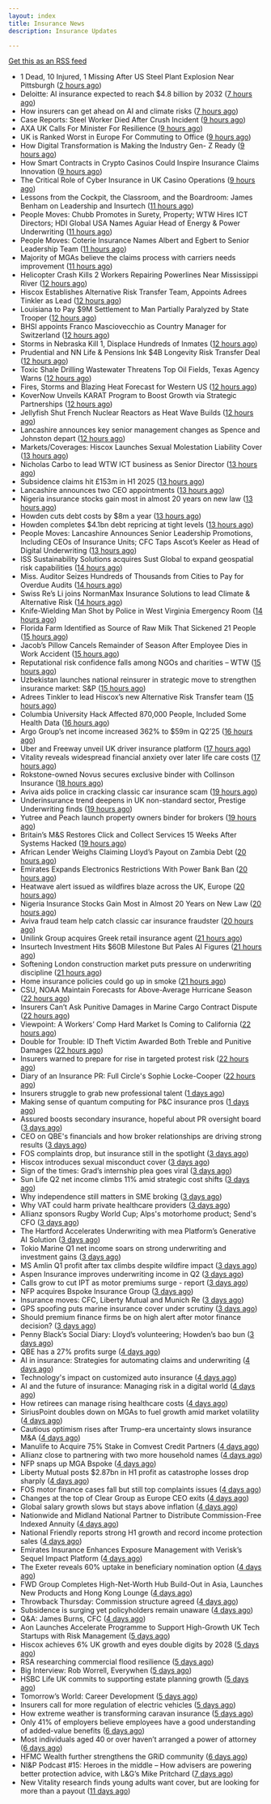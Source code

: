 ```yaml
---
layout: index
title: Insurance News
description: Insurance Updates

---
```


[Get this as an RSS feed](/insurance.rss)

<!-- news_marker starts -->
- 1 Dead, 10 Injured, 1 Missing After US Steel Plant Explosion Near Pittsburgh ([2 hours ago](https://www.insurancejournal.com/news/east/2025/08/11/835339.htm))
- Deloitte: AI insurance expected to reach $4.8 billion by 2032 ([7 hours ago](https://www.dig-in.com/news/deloitte-ai-insurance-expected-to-reach-4-8-billion-by-2032))
- How insurers can get ahead on AI and climate risks ([7 hours ago](https://www.dig-in.com/news/how-insurers-can-get-ahead-on-ai-and-climate-risks))
- Case Reports: Steel Worker Died After Crush Incident ([9 hours ago](https://insurance-edge.net/2025/08/11/case-reports-steel-worker-died-after-crush-incident/))
- AXA UK Calls For Minister For Resilience ([9 hours ago](https://insurance-edge.net/2025/08/11/axa-uk-calls-for-minister-for-resilience/))
- UK is Ranked Worst in Europe For Commuting to Office ([9 hours ago](https://insurance-edge.net/2025/08/11/uk-is-ranked-worst-in-europe-for-commuting-to-office/))
- How Digital Transformation is Making the Industry Gen- Z Ready ([9 hours ago](https://insurance-edge.net/2025/08/11/how-digital-transformation-is-making-the-industry-gen-z-ready/))
- How Smart Contracts in Crypto Casinos Could Inspire Insurance Claims Innovation ([9 hours ago](https://insurance-edge.net/2025/08/11/how-smart-contracts-in-crypto-casinos-could-inspire-insurance-claims-innovation/))
- The Critical Role of Cyber Insurance in UK Casino Operations ([9 hours ago](https://insurance-edge.net/2025/08/11/the-critical-role-of-cyber-insurance-in-uk-casino-operations/))
- Lessons from the Cockpit, the Classroom, and the Boardroom: James Benham on Leadership and Insurtech ([11 hours ago](https://www.insurtechinsights.com/lessons-from-the-cockpit-the-classroom-and-the-boardroom-james-benham-on-leadership-and-insurtech/))
- People Moves: Chubb Promotes in Surety, Property; WTW Hires ICT Directors; HDI Global USA Names Aguiar Head of Energy & Power Underwriting ([11 hours ago](https://www.insurancejournal.com/news/national/2025/08/11/835252.htm))
- People Moves: Coterie Insurance Names Albert and Egbert to Senior Leadership Team ([11 hours ago](https://www.insurancejournal.com/news/midwest/2025/08/11/835265.htm))
- Majority of MGAs believe the claims process with carriers needs improvement ([11 hours ago](https://www.reinsurancene.ws/majority-of-mgas-believe-the-claims-process-with-carriers-needs-improvement/))
- Helicopter Crash Kills 2 Workers Repairing Powerlines Near Mississippi River ([12 hours ago](https://www.insurancejournal.com/news/midwest/2025/08/11/835246.htm))
- Hiscox Establishes Alternative Risk Transfer Team, Appoints Adrees Tinkler as Lead ([12 hours ago](https://www.insurtechinsights.com/hiscox-establishes-alternative-risk-transfer-team-appoints-adrees-tinkler-as-lead/))
- Louisiana to Pay $9M Settlement to Man Partially Paralyzed by State Trooper ([12 hours ago](https://www.insurancejournal.com/news/southcentral/2025/08/11/835242.htm))
- BHSI appoints Franco Masciovecchio as Country Manager for Switzerland ([12 hours ago](https://www.reinsurancene.ws/bhsi-appoints-franco-masciovecchio-as-country-manager-for-switzerland/))
- Storms in Nebraska Kill 1, Displace Hundreds of Inmates ([12 hours ago](https://www.insurancejournal.com/news/midwest/2025/08/11/835239.htm))
- Prudential and NN Life & Pensions Ink $4B Longevity Risk Transfer Deal ([12 hours ago](https://www.insurtechinsights.com/prudential-and-nn-life-pensions-ink-4b-longevity-risk-transfer-deal/))
- Toxic Shale Drilling Wastewater Threatens Top Oil Fields, Texas Agency Warns ([12 hours ago](https://www.insurancejournal.com/news/southcentral/2025/08/11/835233.htm))
- Fires, Storms and Blazing Heat Forecast for Western US ([12 hours ago](https://www.insurancejournal.com/news/west/2025/08/11/835229.htm))
- KoverNow Unveils KARAT Program to Boost Growth via Strategic Partnerships ([12 hours ago](https://www.insurtechinsights.com/kovernow-unveils-karat-program-to-boost-growth-via-strategic-partnerships/))
- Jellyfish Shut French Nuclear Reactors as Heat Wave Builds ([12 hours ago](https://www.insurancejournal.com/news/international/2025/08/11/835225.htm))
- Lancashire announces key senior management changes as Spence and Johnston depart ([12 hours ago](https://www.reinsurancene.ws/lancashire-announces-key-senior-management-changes-as-spence-and-johnston-depart/))
- Markets/Coverages: Hiscox Launches Sexual Molestation Liability Cover ([13 hours ago](https://www.insurancejournal.com/news/international/2025/08/11/835215.htm))
- Nicholas Carbo to lead WTW ICT business as Senior Director ([13 hours ago](https://www.reinsurancene.ws/nicholas-carbo-to-lead-wtw-ict-business-as-senior-director/))
- Subsidence claims hit £153m in H1 2025 ([13 hours ago](https://www.postonline.co.uk/claims/7958872/subsidence-claims-hit-%C2%A3153m-in-h1-2025))
- Lancashire announces two CEO appointments ([13 hours ago](https://www.postonline.co.uk/lloyd%E2%80%99slondon/7958870/lancashire-announces-two-ceo-appointments))
- Nigeria insurance stocks gain most in almost 20 years on new law ([13 hours ago](https://www.dig-in.com/articles/nigeria-insurance-stocks-gain-most-20-years-on-new-law))
- Howden cuts debt costs by $8m a year ([13 hours ago](https://www.postonline.co.uk/news/7958871/howden-cuts-debt-costs-by-8m-a-year))
- Howden completes $4.1bn debt repricing at tight levels ([13 hours ago](https://www.reinsurancene.ws/howden-completes-4-1bn-debt-repricing-at-tight-levels/))
- People Moves: Lancashire Announces Senior Leadership Promotions, Including CEOs of Insurance Units; CFC Taps Ascot’s Keeler as Head of Digital Underwriting ([13 hours ago](https://www.insurancejournal.com/news/international/2025/08/11/835191.htm))
- ISS Sustainability Solutions acquires Sust Global to expand geospatial risk capabilities ([14 hours ago](https://www.reinsurancene.ws/iss-sustainability-solutions-acquires-sust-global-to-expand-geospatial-risk-capabilities/))
- Miss. Auditor Seizes Hundreds of Thousands from Cities to Pay for Overdue Audits ([14 hours ago](https://www.insurancejournal.com/news/southeast/2025/08/11/835181.htm))
- Swiss Re’s Li joins NormanMax Insurance Solutions to lead Climate & Alternative Risk ([14 hours ago](https://www.reinsurancene.ws/swiss-res-li-joins-normanmax-insurance-solutions-to-lead-climate-alternative-risk/))
- Knife-Wielding Man Shot by Police in West Virginia Emergency Room ([14 hours ago](https://www.insurancejournal.com/news/southeast/2025/08/11/835178.htm))
- Florida Farm Identified as Source of Raw Milk That Sickened 21 People ([15 hours ago](https://www.insurancejournal.com/news/southeast/2025/08/11/835170.htm))
- Jacob’s Pillow Cancels Remainder of Season After Employee Dies in Work Accident ([15 hours ago](https://www.insurancejournal.com/news/east/2025/08/11/835168.htm))
- Reputational risk confidence falls among NGOs and charities – WTW ([15 hours ago](https://www.insurancebusinessmag.com/uk/news/non-profits/reputational-risk-confidence-falls-among-ngos-and-charities--wtw-545741.aspx))
- Uzbekistan launches national reinsurer in strategic move to strengthen insurance market: S&P ([15 hours ago](https://www.reinsurancene.ws/uzbekistan-launches-national-reinsurer-in-strategic-move-to-strengthen-insurance-market-sp/))
- Adrees Tinkler to lead Hiscox’s new Alternative Risk Transfer team ([15 hours ago](https://www.reinsurancene.ws/adrees-tinkler-to-lead-hiscoxs-new-alternative-risk-transfer-team/))
- Columbia University Hack Affected 870,000 People, Included Some Health Data ([16 hours ago](https://www.insurancejournal.com/news/east/2025/08/11/835162.htm))
- Argo Group’s net income increased 362% to $59m in Q2’25 ([16 hours ago](https://www.reinsurancene.ws/argo-groups-net-income-increased-362-to-59m-in-q225/))
- Uber and Freeway unveil UK driver insurance platform ([17 hours ago](https://www.postonline.co.uk/personal/7958864/uber-and-freeway-unveil-uk-driver-insurance-platform))
- Vitality reveals widespread financial anxiety over later life care costs ([17 hours ago](https://ifamagazine.com/vitality-reveals-widespread-financial-anxiety-over-later-life-care-costs/))
- Rokstone-owned Novus secures exclusive binder with Collinson Insurance ([18 hours ago](https://www.insurancebusinessmag.com/uk/news/breaking-news/rokstoneowned-novus-secures-exclusive-binder-with-collinson-insurance-545690.aspx))
- Aviva aids police in cracking classic car insurance scam ([19 hours ago](https://www.postonline.co.uk/claims/7958866/aviva-aids-police-in-cracking-classic-car-insurance-scam))
- Underinsurance trend deepens in UK non-standard sector, Prestige Underwriting finds ([19 hours ago](https://www.insurancebusinessmag.com/uk/news/breaking-news/underinsurance-trend-deepens-in-uk-nonstandard-sector-prestige-underwriting-finds-545681.aspx))
- Yutree and Peach launch property owners binder for brokers ([19 hours ago](https://www.insurancebusinessmag.com/uk/news/property-insurance/yutree-and-peach-launch-property-owners-binder-for-brokers-545680.aspx))
- Britain’s M&S Restores Click and Collect Services 15 Weeks After Systems Hacked ([19 hours ago](https://www.insurancejournal.com/news/international/2025/08/11/835156.htm))
- African Lender Weighs Claiming Lloyd’s Payout on Zambia Debt ([20 hours ago](https://www.insurancejournal.com/news/international/2025/08/11/835101.htm))
- Emirates Expands Electronics Restrictions With Power Bank Ban ([20 hours ago](https://www.insurancejournal.com/news/international/2025/08/11/835152.htm))
- Heatwave alert issued as wildfires blaze across the UK, Europe ([20 hours ago](https://www.insurancebusinessmag.com/uk/news/catastrophe/heatwave-alert-issued-as-wildfires-blaze-across-the-uk-europe-545668.aspx))
- Nigeria Insurance Stocks Gain Most in Almost 20 Years on New Law ([20 hours ago](https://www.insurancejournal.com/news/international/2025/08/11/835148.htm))
- Aviva fraud team help catch classic car insurance fraudster ([20 hours ago](https://www.insurancebusinessmag.com/uk/news/auto-motor/aviva-fraud-team-help-catch-classic-car-insurance-fraudster-545667.aspx))
- Unilink Group acquires Greek retail insurance agent ([21 hours ago](https://www.insurancebusinessmag.com/uk/news/breaking-news/unilink-group-acquires-greek-retail-insurance-agent-545666.aspx))
- Insurtech Investment Hits $60B Milestone But Pales AI Figures ([21 hours ago](https://www.insurancejournal.com/news/national/2025/08/11/835049.htm))
- Softening London construction market puts pressure on underwriting discipline ([21 hours ago](https://www.insurancebusinessmag.com/uk/news/construction-engineering/softening-london-construction-market-puts-pressure-on-underwriting-discipline-545665.aspx))
- Home insurance policies could go up in smoke ([21 hours ago](https://www.insurancebusinessmag.com/uk/news/property-insurance/home-insurance-policies-could-go-up-in-smoke-545663.aspx))
- CSU, NOAA Maintain Forecasts for Above-Average Hurricane Season ([22 hours ago](https://www.insurancejournal.com/news/national/2025/08/11/835132.htm))
- Insurers Can’t Ask Punitive Damages in Marine Cargo Contract Dispute ([22 hours ago](https://www.insurancejournal.com/news/southeast/2025/08/11/835117.htm))
- Viewpoint: A Workers’ Comp Hard Market Is Coming to California ([22 hours ago](https://www.insurancejournal.com/news/west/2025/08/11/834676.htm))
- Double for Trouble: ID Theft Victim Awarded Both Treble and Punitive Damages ([22 hours ago](https://www.insurancejournal.com/news/east/2025/08/11/835139.htm))
- Insurers warned to prepare for rise in targeted protest risk ([22 hours ago](https://www.postonline.co.uk/risk-management/7958207/insurers-warned-to-prepare-for-rise-in-targeted-protest-risk))
- Diary of an Insurance PR: Full Circle's Sophie Locke-Cooper ([22 hours ago](https://www.postonline.co.uk/people/7957975/diary-of-an-insurance-pr-full-circles-sophie-locke-cooper))
- Insurers struggle to grab new professional talent ([1 days ago](https://www.dig-in.com/news/insurers-struggle-to-grab-new-professional-talent))
- Making sense of quantum computing for P&C insurance pros ([1 days ago](https://www.dig-in.com/opinion/making-sense-of-quantum-computing-for-p-c-insurance-pros))
- Assured boosts secondary insurance, hopeful about PR oversight board ([3 days ago](https://www.dig-in.com/news/assured-boosts-secondary-insurance-hopeful-about-pr-oversight-board))
- CEO on QBE's financials and how broker relationships are driving strong results ([3 days ago](https://www.insurancebusinessmag.com/uk/news/breaking-news/ceo-on-qbes-financials-and-how-broker-relationships-are-driving-strong-results-545610.aspx))
- FOS complaints drop, but insurance still in the spotlight ([3 days ago](https://www.insurancebusinessmag.com/uk/news/breaking-news/fos-complaints-drop-but-insurance-still-in-the-spotlight-545600.aspx))
- Hiscox introduces sexual misconduct cover ([3 days ago](https://www.postonline.co.uk/commercial/7958861/hiscox-introduces-sexual-misconduct-cover))
- Sign of the times: Grad’s internship plea goes viral ([3 days ago](https://www.postonline.co.uk/news/7958858/sign-of-the-times-grad%E2%80%99s-internship-plea-goes-viral))
- Sun Life Q2 net income climbs 11% amid strategic cost shifts ([3 days ago](https://www.insurancebusinessmag.com/uk/news/breaking-news/sun-life-q2-net-income-climbs-11-amid-strategic-cost-shifts-545533.aspx))
- Why independence still matters in SME broking ([3 days ago](https://www.insurancebusinessmag.com/uk/news/breaking-news/why-independence-still-matters-in-sme-broking-545531.aspx))
- Why VAT could harm private healthcare providers ([3 days ago](https://ifamagazine.com/why-vat-could-harm-private-healthcare-providers/))
- Allianz sponsors Rugby World Cup; Alps's motorhome product; Send's CFO ([3 days ago](https://www.postonline.co.uk/news/7958853/allianz-sponsors-rugby-world-cup-alpss-motorhome-product-sends-cfo))
- The Hartford Accelerates Underwriting with mea Platform’s Generative AI Solution ([3 days ago](https://www.insurtechinsights.com/the-hartford-accelerates-underwriting-with-mea-platforms-generative-ai-solution/))
- Tokio Marine Q1 net income soars on strong underwriting and investment gains ([3 days ago](https://www.insurancebusinessmag.com/uk/news/breaking-news/tokio-marine-q1-net-income-soars-on-strong-underwriting-and-investment-gains-545506.aspx))
- MS Amlin Q1 profit after tax climbs despite wildfire impact ([3 days ago](https://www.insurancebusinessmag.com/uk/news/breaking-news/ms-amlin-q1-profit-after-tax-climbs-despite-wildfire-impact-545503.aspx))
- Aspen Insurance improves underwriting income in Q2 ([3 days ago](https://www.insurancebusinessmag.com/uk/news/breaking-news/aspen-insurance-improves-underwriting-income-in-q2-545500.aspx))
- Calls grow to cut IPT as motor premiums surge - report ([3 days ago](https://www.insurancebusinessmag.com/uk/news/auto-motor/calls-grow-to-cut-ipt-as-motor-premiums-surge--report-545497.aspx))
- NFP acquires Bspoke Insurance Group ([3 days ago](https://www.insurancebusinessmag.com/uk/news/breaking-news/nfp-acquires-bspoke-insurance-group-545496.aspx))
- Insurance moves: CFC, Liberty Mutual and Munich Re ([3 days ago](https://www.insurancebusinessmag.com/uk/news/breaking-news/insurance-moves-cfc-liberty-mutual-and-munich-re-545495.aspx))
- GPS spoofing puts marine insurance cover under scrutiny ([3 days ago](https://www.insurancebusinessmag.com/uk/news/marine/gps-spoofing-puts-marine-insurance-cover-under-scrutiny-545493.aspx))
- Should premium finance firms be on high alert after motor finance decision? ([3 days ago](https://www.postonline.co.uk/regulation/7958311/should-premium-finance-firms-be-on-high-alert-after-motor-finance-decision))
- Penny Black’s Social Diary: Lloyd’s volunteering; Howden’s bao bun ([3 days ago](https://www.postonline.co.uk/people/7958082/penny-black%E2%80%99s-social-diary-lloyd%E2%80%99s-volunteering-howden%E2%80%99s-bao-bun))
- QBE has a 27% profits surge ([4 days ago](https://www.insurancebusinessmag.com/uk/news/breaking-news/qbe-has-a-27-profits-surge-545459.aspx))
- AI in insurance: Strategies for automating claims and underwriting ([4 days ago](https://www.dig-in.com/opinion/strategies-for-automating-claims-and-underwriting-with-ai))
- Technology's impact on customized auto insurance ([4 days ago](https://www.dig-in.com/opinion/how-telematics-will-customize-auto-insurance))
- AI and the future of insurance: Managing risk in a digital world ([4 days ago](https://www.dig-in.com/opinion/using-ai-to-manage-risk-in-a-digital-world))
- How retirees can manage rising healthcare costs ([4 days ago](https://www.dig-in.com/news/fidelity-retiree-health-care-costs-on-the-rise))
- SiriusPoint doubles down on MGAs to fuel growth amid market volatility ([4 days ago](https://www.insurancebusinessmag.com/uk/news/breaking-news/siriuspoint-doubles-down-on-mgas-to-fuel-growth-amid-market-volatility-545405.aspx))
- Cautious optimism rises after Trump-era uncertainty slows insurance M&A ([4 days ago](https://www.insurancebusinessmag.com/uk/news/breaking-news/cautious-optimism-rises-after-trumpera-uncertainty-slows-insurance-manda-545403.aspx))
- Manulife to Acquire 75% Stake in Comvest Credit Partners ([4 days ago](https://www.insurtechinsights.com/manulife-to-acquire-75-stake-in-comvest-credit-partners/))
- Allianz close to partnering with two more household names ([4 days ago](https://www.postonline.co.uk/news/7958857/allianz-close-to-partnering-with-two-more-household-names))
- NFP snaps up MGA Bspoke ([4 days ago](https://www.postonline.co.uk/news/7958856/nfp-snaps-up-mga-bspoke))
- Liberty Mutual posts $2.87bn in H1 profit as catastrophe losses drop sharply ([4 days ago](https://www.insurancebusinessmag.com/uk/news/breaking-news/liberty-mutual-posts-2-87bn-in-h1-profit-as-catastrophe-losses-drop-sharply-545370.aspx))
- FOS motor finance cases fall but still top complaints issues ([4 days ago](https://www.postonline.co.uk/personal/7958855/fos-motor-finance-cases-fall-but-still-top-complaints-issues))
- Changes at the top of Clear Group as Europe CEO exits ([4 days ago](https://www.postonline.co.uk/news/7958854/changes-at-the-top-of-clear-group-as-europe-ceo-exits))
- Global salary growth slows but stays above inflation ([4 days ago](https://www.insurancebusinessmag.com/uk/news/breaking-news/global-salary-growth-slows-but-stays-above-inflation-545395.aspx))
- Nationwide and Midland National Partner to Distribute Commission-Free Indexed Annuity ([4 days ago](https://www.insurtechinsights.com/nationwide-and-midland-national-partner-to-distribute-commission-free-indexed-annuity/))
- National Friendly reports strong H1 growth and record income protection sales ([4 days ago](https://ifamagazine.com/national-friendly-reports-strong-h1-growth-and-record-income-protection-sales/))
- Emirates Insurance Enhances Exposure Management with Verisk’s Sequel Impact Platform ([4 days ago](https://www.insurtechinsights.com/emirates-insurance-enhances-exposure-management-with-verisks-sequel-impact-platform/))
- The Exeter reveals 60% uptake in beneficiary nomination option ([4 days ago](https://ifamagazine.com/the-exeter-reveals-60-uptake-in-beneficiary-nomination-option/))
- FWD Group Completes High-Net-Worth Hub Build-Out in Asia, Launches New Products and Hong Kong Lounge ([4 days ago](https://www.insurtechinsights.com/fwd-group-completes-high-net-worth-hub-build-out-in-asia-launches-new-products-and-hong-kong-lounge/))
- Throwback Thursday: Commission structure agreed ([4 days ago](https://www.postonline.co.uk/broker/7956760/throwback-thursday-commission-structure-agreed))
- Subsidence is surging yet policyholders remain unaware ([4 days ago](https://www.postonline.co.uk/claims/7958244/subsidence-is-surging-yet-policyholders-remain-unaware))
- Q&A: James Burns, CFC ([4 days ago](https://www.postonline.co.uk/technology/7957874/qa-james-burns-cfc))
- Aon Launches Accelerate Programme to Support High-Growth UK Tech Startups with Risk Management ([5 days ago](https://www.insurtechinsights.com/aon-launches-accelerate-programme-to-support-high-growth-uk-tech-startups-with-risk-management/))
- Hiscox achieves 6% UK growth and eyes double digits by 2028 ([5 days ago](https://www.postonline.co.uk/commercial/7958852/hiscox-achieves-6-uk-growth-and-eyes-double-digits-by-2028))
- RSA researching commercial flood resilience ([5 days ago](https://www.postonline.co.uk/commercial/7958851/rsa-researching-commercial-flood-resilience))
- Big Interview: Rob Worrell, Everywhen ([5 days ago](https://www.postonline.co.uk/broker/7958100/big-interview-rob-worrell-everywhen))
- HSBC Life UK commits to supporting estate planning growth ([5 days ago](https://ifamagazine.com/hsbc-life-uk-commits-to-supporting-estate-planning-growth/))
- Tomorrow’s World: Career Development ([5 days ago](https://www.postonline.co.uk/people/7958152/tomorrow%E2%80%99s-world-career-development))
- Insurers call for more regulation of electric vehicles ([5 days ago](https://www.postonline.co.uk/personal/7958024/insurers-call-for-more-regulation-of-electric-vehicles))
- How extreme weather is transforming caravan insurance ([5 days ago](https://www.postonline.co.uk/personal/7957924/how-extreme-weather-is-transforming-caravan-insurance))
- Only 41% of employers believe employees have a good understanding of added-value benefits ([6 days ago](https://ifamagazine.com/only-41-of-employers-believe-employees-have-a-good-understanding-of-added-value-benefits/))
- Most individuals aged 40 or over haven’t arranged a power of attorney ([6 days ago](https://ifamagazine.com/most-individuals-aged-40-or-over-havent-arranged-a-power-of-attorney/))
- HFMC Wealth further strengthens the GRiD community ([6 days ago](https://ifamagazine.com/hfmc-wealth-further-strengthens-the-grid-community/))
- NI&P Podcast #15: Heroes in the middle – How advisers are powering better protection advice, with L&G’s Mike Pritchard ([7 days ago](https://ifamagazine.com/nip-podcast-15-heroes-in-the-middle-how-advisers-are-powering-better-protection-advice-with-lgs-mike-pritchard/))
- New Vitality research finds young adults want cover, but are looking for more than a payout ([11 days ago](https://ifamagazine.com/new-vitality-research-finds-young-adults-want-cover-but-are-looking-for-more-than-a-payout/))

<!-- news_marker ends -->